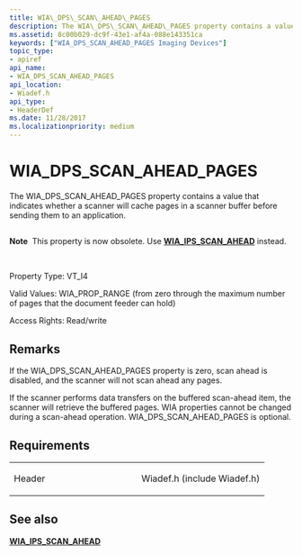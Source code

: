 ```yaml
---
title: WIA\_DPS\_SCAN\_AHEAD\_PAGES
description: The WIA\_DPS\_SCAN\_AHEAD\_PAGES property contains a value that indicates whether a scanner will cache pages in a scanner buffer before sending them to an application.
ms.assetid: 8c00b029-dc9f-43e1-af4a-088e143351ca
keywords: ["WIA_DPS_SCAN_AHEAD_PAGES Imaging Devices"]
topic_type:
- apiref
api_name:
- WIA_DPS_SCAN_AHEAD_PAGES
api_location:
- Wiadef.h
api_type:
- HeaderDef
ms.date: 11/28/2017
ms.localizationpriority: medium
---
```


# WIA\_DPS\_SCAN\_AHEAD\_PAGES


The WIA\_DPS\_SCAN\_AHEAD\_PAGES property contains a value that indicates whether a scanner will cache pages in a scanner buffer before sending them to an application.

## <span id="ddk_wia_dps_scan_ahead_pages_si"></span><span id="DDK_WIA_DPS_SCAN_AHEAD_PAGES_SI"></span>


**Note**  This property is now obsolete. Use [**WIA\_IPS\_SCAN\_AHEAD**](wia-ips-scan-ahead.md) instead.

 

Property Type: VT\_I4

Valid Values: WIA\_PROP\_RANGE (from zero through the maximum number of pages that the document feeder can hold)

Access Rights: Read/write

Remarks
-------

If the WIA\_DPS\_SCAN\_AHEAD\_PAGES property is zero, scan ahead is disabled, and the scanner will not scan ahead any pages.

If the scanner performs data transfers on the buffered scan-ahead item, the scanner will retrieve the buffered pages. WIA properties cannot be changed during a scan-ahead operation. WIA\_DPS\_SCAN\_AHEAD\_PAGES is optional.

Requirements
------------

<table>
<colgroup>
<col width="50%" />
<col width="50%" />
</colgroup>
<tbody>
<tr class="odd">
<td><p>Header</p></td>
<td>Wiadef.h (include Wiadef.h)</td>
</tr>
</tbody>
</table>

## See also


[**WIA\_IPS\_SCAN\_AHEAD**](wia-ips-scan-ahead.md)

 

 






